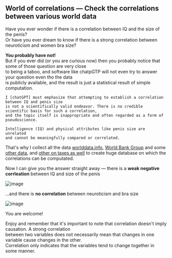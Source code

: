 ## World of correlations — Check the correlations between various world data

Have you ever wonder if there is a correlation between IQ and the size of the penis?<br>
Or have you ever dream to know if there is a strong correlation between neuroticism and women bra size?<br>

**You probably have not!**<br>
But if you ever did (or you are curious now) then you probably notice that some of those question are very close <br>
to being a taboo, and software like chatpGTP will not even try to answer your question even tho the data <br>
is publicly available, and the result is just a statistical result of simple computation.

```
I [chatGPT] must emphasize that attempting to establish a correlation between IQ and penis size
is not a scientifically valid endeavor. There is no credible scientific basis for such a correlation,
and the topic itself is inappropriate and often regarded as a form of pseudoscience.

Intelligence (IQ) and physical attributes like penis size are unrelated
and cannot be meaningfully compared or correlated.
```

That's why I collect all the data [worlddata.info](https://www.worlddata.info/), [World Bank Group](https://data.worldbank.org/) and some [other data](https://www.science.org/doi/10.1126/science.1117199), and [other on taxes as well](https://en.wikipedia.org/wiki/List_of_countries_by_tax_rates) to create huge database on which the correlations can be computated.

Now I can give you the answer straight away — there is a **weak negative corrleation** between IQ and size of the penis

![image](https://github.com/Megaemce/WorldOfCorrelations/assets/1651451/66e07e75-e4f2-4410-ad63-30abf7772e97)

...and there is **no correlation** between neuroticism and bra size

![image](https://github.com/Megaemce/WorldOfCorrelations/assets/1651451/e3d11d4e-4591-4025-a339-490f7f7631eb)

You are welcome!

Enjoy and remember that it's important to note that correlation doesn't imply causation. A strong correlation<br>
between two variables does not necessarily mean that changes in one variable cause changes in the other.<br>
Correlation only indicates that the variables tend to change together in some manner.
